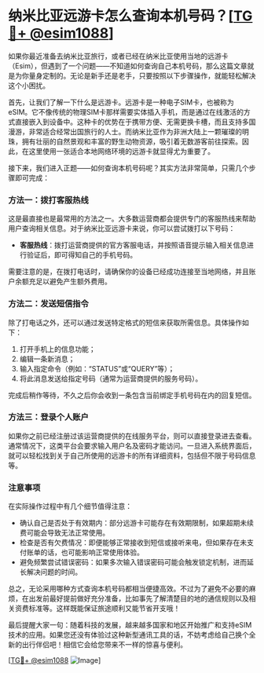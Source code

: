 # 纳米比亚远游卡怎么查询本机号码？[[TG💪+ @esim1088](https://t.me/s/esim1088)]

如果你最近准备去纳米比亚旅行，或者已经在纳米比亚使用当地的远游卡（Esim），但遇到了一个问题——不知道如何查询自己本机号码，那么这篇文章就是为你量身定制的。无论是新手还是老手，只要按照以下步骤操作，就能轻松解决这个小困扰。

首先，让我们了解一下什么是远游卡。远游卡是一种电子SIM卡，也被称为eSIM。它不像传统的物理SIM卡那样需要实体插入手机，而是通过在线激活的方式直接嵌入到设备中。这种卡的优势在于携带方便、无需更换卡槽，而且支持多国漫游，非常适合经常出国旅行的人士。而纳米比亚作为非洲大陆上一颗璀璨的明珠，拥有壮丽的自然景观和丰富的野生动物资源，吸引着无数游客前往探索。因此，在这里使用一张适合本地网络环境的远游卡就显得尤为重要了。

接下来，我们进入正题——如何查询本机号码呢？其实方法非常简单，只需几个步骤即可完成：

### 方法一：拨打客服热线

这是最直接也是最常用的方法之一。大多数运营商都会提供专门的客服热线来帮助用户查询相关信息。对于纳米比亚远游卡来说，你可以尝试拨打以下号码：

- **客服热线**：拨打运营商提供的官方客服电话，并按照语音提示输入相关信息进行验证后，即可得知自己的手机号码。

需要注意的是，在拨打电话时，请确保你的设备已经成功连接至当地网络，并且账户余额充足以避免产生额外费用。

### 方法二：发送短信指令

除了打电话之外，还可以通过发送特定格式的短信来获取所需信息。具体操作如下：

1. 打开手机上的信息功能；
2. 编辑一条新消息；
3. 输入指定命令（例如：“STATUS”或“QUERY”等）；
4. 将此消息发送给指定号码（通常为运营商提供的服务号码）。

完成后稍作等待，不久之后你会收到一条包含当前绑定手机号码在内的回复短信。

### 方法三：登录个人账户

如果你之前已经注册过该运营商提供的在线服务平台，则可以直接登录进去查看。通常情况下，这类平台会要求输入用户名及密码才能访问。一旦进入系统界面后，就可以轻松找到关于自己所使用的远游卡的所有详细资料，包括但不限于号码信息等。

### 注意事项

在实际操作过程中有几个细节值得注意：

- 确认自己是否处于有效期内：部分远游卡可能存在有效期限制，如果超期未续费可能会导致无法正常使用。
- 检查是否有欠费情况：即便能够正常接收到短信或接听来电，但如果存在未支付账单的话，也可能影响正常使用体验。
- 避免频繁尝试错误密码：如果多次输入错误密码可能会触发锁定机制，进而延长解决问题的时间。

总之，无论采用哪种方式查询本机号码都相当便捷高效。不过为了避免不必要的麻烦，在出发前最好提前做好充分准备，比如事先了解清楚目的地的通信规则以及相关资费标准等。这样既能保证旅途顺利又能节省开支哦！

最后提醒大家一句：随着科技的发展，越来越多国家和地区开始推广和支持eSIM技术的应用。如果您还没有体验过这种新型通讯工具的话，不妨考虑给自己换个全新的出行伴侣吧！相信它会给您带来不一样的惊喜与便利。

[[TG💪+ @esim1088](https://t.me/s/esim1088) ![Image](https://i.postimg.cc/4NQfJmqS/Snipaste-2025-05-13-00-14-12.png)]